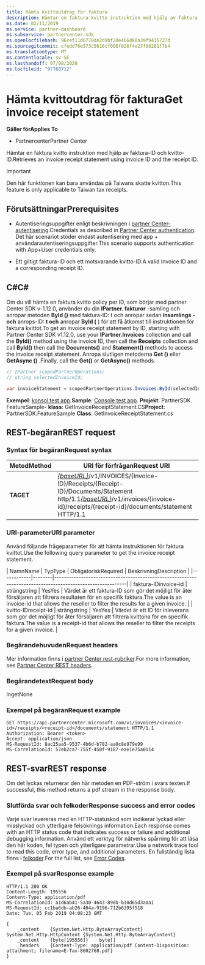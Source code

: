 ```yaml
---
title: Hämta kvittoutdrag för faktura
description: Hämtar en faktura kvitto instruktion med hjälp av faktura-ID och kvitto-ID.
ms.date: 02/11/2019
ms.service: partner-dashboard
ms.subservice: partnercenter-sdk
ms.openlocfilehash: 96cef11d6778de2d9bf28e466d88a39f9415727d
ms.sourcegitcommit: cfedd76e573c5616cf006f826f4e27f08281f7b4
ms.translationtype: MT
ms.contentlocale: sv-SE
ms.lasthandoff: 07/08/2020
ms.locfileid: "97768712"
---
```

# <a name="get-invoice-receipt-statement"></a><span data-ttu-id="ed4cf-103">Hämta kvittoutdrag för faktura</span><span class="sxs-lookup"><span data-stu-id="ed4cf-103">Get invoice receipt statement</span></span>

<span data-ttu-id="ed4cf-104">**Gäller för**</span><span class="sxs-lookup"><span data-stu-id="ed4cf-104">**Applies To**</span></span>

- <span data-ttu-id="ed4cf-105">Partnercenter</span><span class="sxs-lookup"><span data-stu-id="ed4cf-105">Partner Center</span></span>

<span data-ttu-id="ed4cf-106">Hämtar en faktura kvitto instruktion med hjälp av faktura-ID och kvitto-ID.</span><span class="sxs-lookup"><span data-stu-id="ed4cf-106">Retrieves an invoice receipt statement using invoice ID and the receipt ID.</span></span>

> [!IMPORTANT]
> <span data-ttu-id="ed4cf-107">Den här funktionen kan bara användas på Taiwans skatte kvitton.</span><span class="sxs-lookup"><span data-stu-id="ed4cf-107">This feature is only applicable to Taiwan tax receipts.</span></span>

## <a name="prerequisites"></a><span data-ttu-id="ed4cf-108">Förutsättningar</span><span class="sxs-lookup"><span data-stu-id="ed4cf-108">Prerequisites</span></span>

- <span data-ttu-id="ed4cf-109">Autentiseringsuppgifter enligt beskrivningen i [partner Center-autentisering](partner-center-authentication.md).</span><span class="sxs-lookup"><span data-stu-id="ed4cf-109">Credentials as described in [Partner Center authentication](partner-center-authentication.md).</span></span> <span data-ttu-id="ed4cf-110">Det här scenariot stöder endast autentisering med app + användarautentiseringsuppgifter.</span><span class="sxs-lookup"><span data-stu-id="ed4cf-110">This scenario supports authentication with App+User credentials only.</span></span>

- <span data-ttu-id="ed4cf-111">Ett giltigt faktura-ID och ett motsvarande kvitto-ID.</span><span class="sxs-lookup"><span data-stu-id="ed4cf-111">A valid Invoice ID and a corresponding receipt ID.</span></span>

## <a name="c"></a><span data-ttu-id="ed4cf-112">C\#</span><span class="sxs-lookup"><span data-stu-id="ed4cf-112">C\#</span></span>

<span data-ttu-id="ed4cf-113">Om du vill hämta en faktura kvitto policy per ID, som börjar med partner Center SDK v-1.12.0, använder du din **IPartner. fakturor** -samling och anropar metoden **ById ()** med faktura-ID: t och anropar sedan **insamlings** **-och** anrops-ID: **t och** anropar **ById (** ) för att få åtkomst till instruktionen för faktura kvittot.</span><span class="sxs-lookup"><span data-stu-id="ed4cf-113">To get an invoice receipt statement by ID, starting with Partner Center SDK v1.12.0, use your **IPartner.Invoices** collection and call the **ById()** method using the invoice ID, then call the **Receipts** collection and call **ById()** then call the **Documents()** and **Statement()** methods to access the invoice receipt statement.</span></span> <span data-ttu-id="ed4cf-114">Anropa slutligen metoderna **Get ()** eller **GetAsync ()** .</span><span class="sxs-lookup"><span data-stu-id="ed4cf-114">Finally, call the **Get()** or **GetAsync()** methods.</span></span>

``` csharp
// IPartner scopedPartnerOperations;
// string selectedInvoiceId;

var invoiceStatement = scopedPartnerOperations.Invoices.ById(selectedInvoiceId).Receipts.ById(selectedReceipt).Documents.Statement.Get();
```

<span data-ttu-id="ed4cf-115">**Exempel**: [konsol test app](console-test-app.md).</span><span class="sxs-lookup"><span data-stu-id="ed4cf-115">**Sample**: [Console test app](console-test-app.md).</span></span> <span data-ttu-id="ed4cf-116">**Projekt**: PartnerSDK. FeatureSample- **klass**: GetInvoiceReceiptStatement.CS</span><span class="sxs-lookup"><span data-stu-id="ed4cf-116">**Project**: PartnerSDK.FeatureSample **Class**: GetInvoiceReceiptStatement.cs</span></span>

## <a name="rest-request"></a><span data-ttu-id="ed4cf-117">REST-begäran</span><span class="sxs-lookup"><span data-stu-id="ed4cf-117">REST request</span></span>

### <a name="request-syntax"></a><span data-ttu-id="ed4cf-118">Syntax för begäran</span><span class="sxs-lookup"><span data-stu-id="ed4cf-118">Request syntax</span></span>

| <span data-ttu-id="ed4cf-119">Metod</span><span class="sxs-lookup"><span data-stu-id="ed4cf-119">Method</span></span>  | <span data-ttu-id="ed4cf-120">URI för förfrågan</span><span class="sxs-lookup"><span data-stu-id="ed4cf-120">Request URI</span></span>                                                                                                            |
|---------|------------------------------------------------------------------------------------------------------------------------|
| <span data-ttu-id="ed4cf-121">**TA**</span><span class="sxs-lookup"><span data-stu-id="ed4cf-121">**GET**</span></span> | <span data-ttu-id="ed4cf-122">[*{baseURL}*](partner-center-rest-urls.md)/v1/INVOICES/{Invoice-ID}/Receipts/{Receipt-ID}/Documents/Statement http/1.1</span><span class="sxs-lookup"><span data-stu-id="ed4cf-122">[*{baseURL}*](partner-center-rest-urls.md)/v1/invoices/{invoice-id}/receipts/{receipt-id}/documents/statement HTTP/1.1</span></span> |

### <a name="uri-parameter"></a><span data-ttu-id="ed4cf-123">URI-parameter</span><span class="sxs-lookup"><span data-stu-id="ed4cf-123">URI parameter</span></span>

<span data-ttu-id="ed4cf-124">Använd följande frågeparameter för att hämta instruktionen för faktura kvittot.</span><span class="sxs-lookup"><span data-stu-id="ed4cf-124">Use the following query parameter to get the invoice receipt statement.</span></span>

| <span data-ttu-id="ed4cf-125">Namn</span><span class="sxs-lookup"><span data-stu-id="ed4cf-125">Name</span></span>       | <span data-ttu-id="ed4cf-126">Typ</span><span class="sxs-lookup"><span data-stu-id="ed4cf-126">Type</span></span>   | <span data-ttu-id="ed4cf-127">Obligatorisk</span><span class="sxs-lookup"><span data-stu-id="ed4cf-127">Required</span></span> | <span data-ttu-id="ed4cf-128">Beskrivning</span><span class="sxs-lookup"><span data-stu-id="ed4cf-128">Description</span></span>                                                                                    |
|------------|--------|-----------------------------------------------------------------------------------------------------------|
| <span data-ttu-id="ed4cf-129">faktura-ID</span><span class="sxs-lookup"><span data-stu-id="ed4cf-129">invoice-id</span></span> | <span data-ttu-id="ed4cf-130">sträng</span><span class="sxs-lookup"><span data-stu-id="ed4cf-130">string</span></span> | <span data-ttu-id="ed4cf-131">Yes</span><span class="sxs-lookup"><span data-stu-id="ed4cf-131">Yes</span></span>      | <span data-ttu-id="ed4cf-132">Värdet är ett faktura-ID som gör det möjligt för åter försäljaren att filtrera resultaten för en specifik faktura.</span><span class="sxs-lookup"><span data-stu-id="ed4cf-132">The value is an invoice-id that allows the reseller to filter the results for a given invoice.</span></span> |
| <span data-ttu-id="ed4cf-133">kvitto-ID</span><span class="sxs-lookup"><span data-stu-id="ed4cf-133">receipt-id</span></span> | <span data-ttu-id="ed4cf-134">sträng</span><span class="sxs-lookup"><span data-stu-id="ed4cf-134">string</span></span> | <span data-ttu-id="ed4cf-135">Yes</span><span class="sxs-lookup"><span data-stu-id="ed4cf-135">Yes</span></span>      | <span data-ttu-id="ed4cf-136">Värdet är ett ID för inleverans som gör det möjligt för åter försäljaren att filtrera kvittona för en specifik faktura.</span><span class="sxs-lookup"><span data-stu-id="ed4cf-136">The value is a receipt-id that allows the reseller to filter the receipts for a given invoice.</span></span> |

### <a name="request-headers"></a><span data-ttu-id="ed4cf-137">Begärandehuvuden</span><span class="sxs-lookup"><span data-stu-id="ed4cf-137">Request headers</span></span>

<span data-ttu-id="ed4cf-138">Mer information finns i [partner Center rest-rubriker](headers.md).</span><span class="sxs-lookup"><span data-stu-id="ed4cf-138">For more information, see [Partner Center REST headers](headers.md).</span></span>

### <a name="request-body"></a><span data-ttu-id="ed4cf-139">Begärandetext</span><span class="sxs-lookup"><span data-stu-id="ed4cf-139">Request body</span></span>

<span data-ttu-id="ed4cf-140">Inget</span><span class="sxs-lookup"><span data-stu-id="ed4cf-140">None</span></span>

### <a name="request-example"></a><span data-ttu-id="ed4cf-141">Exempel på begäran</span><span class="sxs-lookup"><span data-stu-id="ed4cf-141">Request example</span></span>

```http
GET https://api.partnercenter.microsoft.com/v1/invoices/<invoice-id>/receipts/<receipt-id>/documents/statement HTTP/1.1
Authorization: Bearer <token>
Accept: application/json
MS-RequestId: 8ac25aa5-9537-4b6d-b782-aa0c8e979e99
MS-CorrelationId: 57eb2ca7-755f-450f-9187-eae1e75a0114
```

## <a name="rest-response"></a><span data-ttu-id="ed4cf-142">REST-svar</span><span class="sxs-lookup"><span data-stu-id="ed4cf-142">REST response</span></span>

<span data-ttu-id="ed4cf-143">Om det lyckas returnerar den här metoden en PDF-ström i svars texten.</span><span class="sxs-lookup"><span data-stu-id="ed4cf-143">If successful, this method returns a pdf stream in the response body.</span></span>

### <a name="response-success-and-error-codes"></a><span data-ttu-id="ed4cf-144">Slutförda svar och felkoder</span><span class="sxs-lookup"><span data-stu-id="ed4cf-144">Response success and error codes</span></span>

<span data-ttu-id="ed4cf-145">Varje svar levereras med en HTTP-statuskod som indikerar lyckad eller misslyckad och ytterligare felsöknings information.</span><span class="sxs-lookup"><span data-stu-id="ed4cf-145">Each response comes with an HTTP status code that indicates success or failure and additional debugging information.</span></span> <span data-ttu-id="ed4cf-146">Använd ett verktyg för nätverks spårning för att läsa den här koden, fel typen och ytterligare parametrar.</span><span class="sxs-lookup"><span data-stu-id="ed4cf-146">Use a network trace tool to read this code, error type, and additional parameters.</span></span> <span data-ttu-id="ed4cf-147">En fullständig lista finns i [felkoder](error-codes.md).</span><span class="sxs-lookup"><span data-stu-id="ed4cf-147">For the full list, see [Error Codes](error-codes.md).</span></span>

### <a name="response-example"></a><span data-ttu-id="ed4cf-148">Exempel på svar</span><span class="sxs-lookup"><span data-stu-id="ed4cf-148">Response example</span></span>

```http
HTTP/1.1 200 OK
Content-Length: 195556
Content-Type: application/pdf
MS-CorrelationId: a1d6ab41-5a30-4643-898b-b30d65d3a0a1
MS-RequestId: cc1ba6db-ab26-404a-9196-712b6395f518
Date: Tue, 05 Feb 2019 04:08:23 GMT

{
    _content    {System.Net.Http.ByteArrayContent}    System.Net.Http.HttpContent {System.Net.Http.ByteArrayContent}
    _content    {byte[195556]}    byte[]
    _headers    {Content-Type: application/pdf Content-Disposition: attachment; filename=E-Tax-8602768.pdf}
}
```
